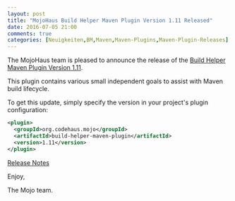 ```yaml
---
layout: post
title: "MojoHaus Build Helper Maven Plugin Version 1.11 Released"
date: 2016-07-05 21:00
comments: true
categories: [Neuigkeiten,BM,Maven,Maven-Plugins,Maven-Plugin-Releases]
---
```

The MojoHaus team is pleased to announce the release of the 
[Build Helper Maven Plugin Version 1.11](https://www.mojohaus.org/build-helper-maven-plugin/).

This plugin contains various small independent goals to assist with Maven
build lifecycle.

To get this update, simply specify the version in your project's plugin
configuration:

``` xml
<plugin>
  <groupId>org.codehaus.mojo</groupId>
  <artifactId>build-helper-maven-plugin</artifactId>
  <version>1.11</version>
</plugin>
```
<!-- more -->

[Release Notes](https://www.mojohaus.org/build-helper-maven-plugin/github-report.html)

Enjoy,

The Mojo team.

